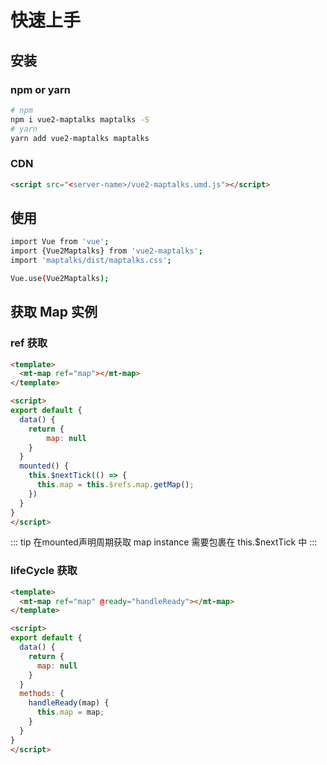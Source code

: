 # 快速上手

##  安装

### npm or yarn
```bash
# npm
npm i vue2-maptalks maptalks -S
# yarn
yarn add vue2-maptalks maptalks
```

### CDN
```html
<script src="<server-name>/vue2-maptalks.umd.js"></script>
```

## 使用
```bash
import Vue from 'vue';
import {Vue2Maptalks} from 'vue2-maptalks';
import 'maptalks/dist/maptalks.css';

Vue.use(Vue2Maptalks);
```

## 获取 Map 实例
### ref 获取
```html
<template>
  <mt-map ref="map"></mt-map>
</template>

<script>
export default {
  data() {
    return {
        map: null
    }
  }
  mounted() {
    this.$nextTick(() => {
      this.map = this.$refs.map.getMap();
    })
  }
}
</script>
```
::: tip
在mounted声明周期获取 map instance 需要包裹在 this.$nextTick 中
:::

### lifeCycle 获取
```html
<template>
  <mt-map ref="map" @ready="handleReady"></mt-map>
</template>

<script>
export default {
  data() {
    return {
      map: null
    }
  }
  methods: {
    handleReady(map) {
      this.map = map;
    }
  }
}
</script>
```
